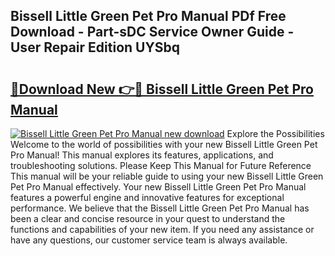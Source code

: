 ## Bissell Little Green Pet Pro Manual PDf Free Download - Part-sDC Service Owner Guide - User Repair Edition UYSbq

# <h2><a href="http://bc10454.oget.top/?id=Bissell+Little+Green+Pet+Pro+Manual">🔗Download New 👉🔴 Bissell Little Green Pet Pro Manual</a></h2>

[![Bissell Little Green Pet Pro Manual new download](https://i.imgur.com/5g1atiW.png)](http://bc10454.oget.top/?id=Bissell+Little+Green+Pet+Pro+Manual)
Explore the Possibilities Welcome to the world of possibilities with your new Bissell Little Green Pet Pro Manual! This manual explores its features, applications, and troubleshooting solutions. Please Keep This Manual for Future Reference This manual will be your reliable guide to using your new Bissell Little Green Pet Pro Manual effectively. Your new Bissell Little Green Pet Pro Manual features a powerful engine and innovative features for exceptional performance. We believe that the Bissell Little Green Pet Pro Manual has been a clear and concise resource in your quest to understand the functions and capabilities of your new item. If you need any assistance or have any questions, our customer service team is always available.
